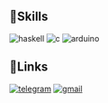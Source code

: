 ## 🌈Skills
![haskell](https://img.shields.io/badge/Haskell-E8CEED?style=for-the-badge&logo=haskell&logoColor=983AEE)
![c](https://img.shields.io/badge/C-F9BDEF?style=for-the-badge&logo=Cloudera&logoColor=FB18C8)
![arduino](https://img.shields.io/badge/Arduino-94FFC9?style=for-the-badge&logo=Arduino&logoColor=04A1D2)
## 🦄Links
[![telegram](https://img.shields.io/badge/Telegram-ABEDE1?style=for-the-badge&logo=Telegram&logoColor)](https://t.me/q11_11p)
[![gmail](https://img.shields.io/badge/Gmail-F9BDEF?style=for-the-badge&logo=Gmail&logoColor=FB18C8)](mailto:llllq1.1.1.1pllll@gmail.com)
